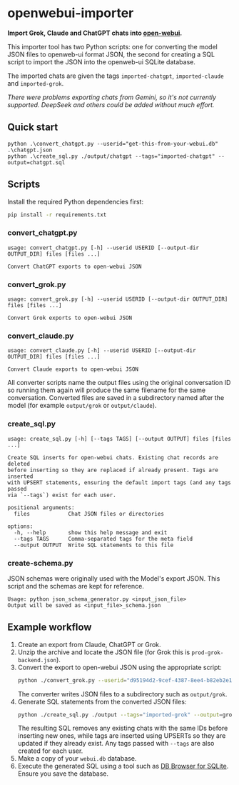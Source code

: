 # openwebui-importer

**Import Grok, Claude and ChatGPT chats into [open-webui](https://github.com/open-webui/open-webui).**

This importer tool has two Python scripts: one for converting the model JSON files to openweb-ui format JSON, the second for 
creating a SQL script to import the JSON into the openweb-ui SQLite database.  

The imported chats are given the tags `imported-chatgpt`, `imported-claude` and `imported-grok`.  

*There were problems exporting chats from Gemini, so it's not currently supported. DeepSeek and others could be added without much effort.*

## Quick start

```
python .\convert_chatgpt.py --userid="get-this-from-your-webui.db" .\chatgpt.json   
python .\create_sql.py ./output/chatgpt --tags="imported-chatgpt" --output=chatgpt.sql
```

## Scripts

Install the required Python dependencies first:

```bash
pip install -r requirements.txt
```

### convert_chatgpt.py

```
usage: convert_chatgpt.py [-h] --userid USERID [--output-dir OUTPUT_DIR] files [files ...]

Convert ChatGPT exports to open-webui JSON
```

### convert_grok.py

```
usage: convert_grok.py [-h] --userid USERID [--output-dir OUTPUT_DIR] files [files ...]

Convert Grok exports to open-webui JSON
```

### convert_claude.py

```
usage: convert_claude.py [-h] --userid USERID [--output-dir OUTPUT_DIR] files [files ...]

Convert Claude exports to open-webui JSON
```

All converter scripts name the output files using the original conversation ID
so running them again will produce the same filename for the same conversation.
Converted files are saved in a subdirectory named after the model (for example
`output/grok` or `output/claude`).

### create_sql.py

```
usage: create_sql.py [-h] [--tags TAGS] [--output OUTPUT] files [files ...]

Create SQL inserts for open-webui chats. Existing chat records are deleted
before inserting so they are replaced if already present. Tags are inserted
with UPSERT statements, ensuring the default import tags (and any tags passed
via `--tags`) exist for each user.

positional arguments:
  files            Chat JSON files or directories

options:
  -h, --help       show this help message and exit
  --tags TAGS      Comma-separated tags for the meta field
  --output OUTPUT  Write SQL statements to this file
```

### create-schema.py
JSON schemas were originally used with the Model's export JSON. This script and the schemas are kept for reference.

```
Usage: python json_schema_generator.py <input_json_file>
Output will be saved as <input_file>_schema.json
```

## Example workflow

1. Create an export from Claude, ChatGPT or Grok.
2. Unzip the archive and locate the JSON file (for Grok this is `prod-grok-backend.json`).
3. Convert the export to open-webui JSON using the appropriate script:
   ```bash
   python ./convert_grok.py --userid="d95194d2-9cef-4387-8ee4-b82eb2e1c637" ./grok.json
   ```
   The converter writes JSON files to a subdirectory such as `output/grok`.
4. Generate SQL statements from the converted JSON files:
   ```bash
   python ./create_sql.py ./output --tags="imported-grok" --output=grok.sql
   ```
   The resulting SQL removes any existing chats with the same IDs before
   inserting new ones, while tags are inserted using UPSERTs so they are
   updated if they already exist. Any tags passed with `--tags` are also created
   for each user.
5. Make a copy of your `webui.db` database.
6. Execute the generated SQL using a tool such as [DB Browser for SQLite](https://sqlitebrowser.org/dl/). Ensure you save the database.
